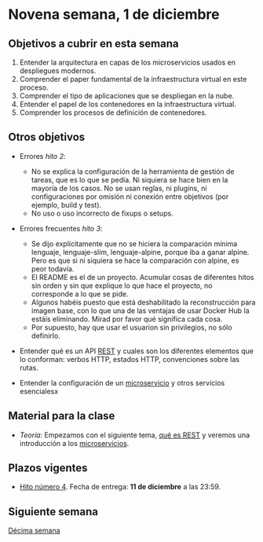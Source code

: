 # Novena semana, 1 de diciembre


## Objetivos a cubrir en esta semana

1. Entender la arquitectura en capas de los microservicios usados en
   despliegues modernos.
3. Comprender el paper fundamental de la infraestructura virtual en
   este proceso.
1. Comprender el tipo de aplicaciones que se despliegan en la nube.
1. Entender el papel de los contenedores en la infraestructura virtual.
2. Comprender los procesos de definición de contenedores.

## Otros objetivos

- Errores *hito 2*:
  - No se explica la configuración de la herramienta de gestión de
    tareas, que es lo que se pedía. Ni siquiera se hace bien en la
    mayoría de los casos. No se usan reglas, ni plugins, ni
    configuraciones por omisión ni conexión entre objetivos (por
    ejemplo, build y test).
  - No uso o uso incorrecto de fixups o setups.
- Errores frecuentes *hito 3*:
  - Se dijo explícitamente que no se hiciera la comparación mínima
    lenguaje, lenguaje-slim, lenguaje-alpine, porque iba a ganar
    alpine. Pero es que si ni siquiera se hace la comparación con
    alpine, es peor todavía.
  - El README es el de un proyecto. Acumular cosas de diferentes hitos
    sin orden y sin que explique lo que hace el proyecto, no
    corresponde a lo que se pide.
  - Algunos habéis puesto que está deshabilitado la reconstrucción
    para imagen base, con lo que una de las ventajas de usar Docker
    Hub la estáis eliminando. Mirad por favor qué significa cada cosa.
  - Por supuesto, hay que usar el usuarion sin privilegios, no sólo
    definirlo.

- Entender qué es un
  API [REST](http://jj.github.io/CC/documentos/temas/REST.html) y
  cuales son los diferentes elementos 
  que lo conforman: verbos HTTP, estados HTTP, convenciones sobre las
  rutas.
  
- Entender la configuración de
  un
  [microservicio](http://jj.github.io/CC/documentos/temas/Microservicios.html) y
  otros servicios esencialesx

## Material para la clase

* *Teoría*: Empezamos con el siguiente tema,
  [qué es REST](http://jj.github.io/CC/documentos/temas/REST) y
  veremos una introducción a
  los
  [microservicios](http://jj.github.io/CC/documentos/temas/Microservicios.html).
  
## Plazos vigentes

- [Hito número 4](https://jj.github.io/CC/documentos/proyecto/4.CI). Fecha
  de entrega: **11 de diciembre** a las 23:59.
  
## Siguiente semana

[Décima semana](10-semana.nd)
  

